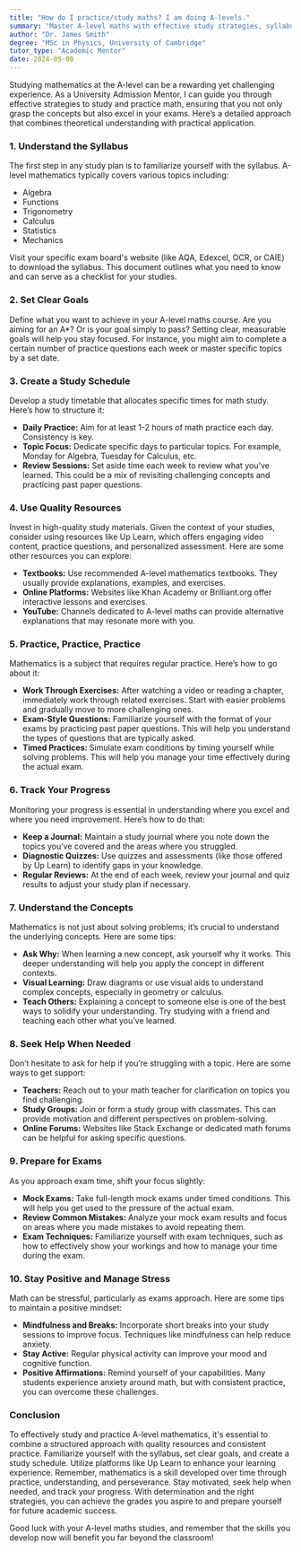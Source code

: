 ```yaml
---
title: "How do I practice/study maths? I am doing A-levels."
summary: "Master A-level maths with effective study strategies, syllabus understanding, and practical application for exam success."
author: "Dr. James Smith"
degree: "MSc in Physics, University of Cambridge"
tutor_type: "Academic Mentor"
date: 2024-05-08
---
```


Studying mathematics at the A-level can be a rewarding yet challenging experience. As a University Admission Mentor, I can guide you through effective strategies to study and practice math, ensuring that you not only grasp the concepts but also excel in your exams. Here’s a detailed approach that combines theoretical understanding with practical application.

### 1. Understand the Syllabus

The first step in any study plan is to familiarize yourself with the syllabus. A-level mathematics typically covers various topics including:

- Algebra
- Functions
- Trigonometry
- Calculus
- Statistics
- Mechanics

Visit your specific exam board's website (like AQA, Edexcel, OCR, or CAIE) to download the syllabus. This document outlines what you need to know and can serve as a checklist for your studies.

### 2. Set Clear Goals

Define what you want to achieve in your A-level maths course. Are you aiming for an A*? Or is your goal simply to pass? Setting clear, measurable goals will help you stay focused. For instance, you might aim to complete a certain number of practice questions each week or master specific topics by a set date.

### 3. Create a Study Schedule

Develop a study timetable that allocates specific times for math study. Here’s how to structure it:

- **Daily Practice:** Aim for at least 1-2 hours of math practice each day. Consistency is key.
- **Topic Focus:** Dedicate specific days to particular topics. For example, Monday for Algebra, Tuesday for Calculus, etc.
- **Review Sessions:** Set aside time each week to review what you’ve learned. This could be a mix of revisiting challenging concepts and practicing past paper questions.

### 4. Use Quality Resources

Invest in high-quality study materials. Given the context of your studies, consider using resources like Up Learn, which offers engaging video content, practice questions, and personalized assessment. Here are some other resources you can explore:

- **Textbooks:** Use recommended A-level mathematics textbooks. They usually provide explanations, examples, and exercises.
- **Online Platforms:** Websites like Khan Academy or Brilliant.org offer interactive lessons and exercises.
- **YouTube:** Channels dedicated to A-level maths can provide alternative explanations that may resonate more with you.

### 5. Practice, Practice, Practice

Mathematics is a subject that requires regular practice. Here’s how to go about it:

- **Work Through Exercises:** After watching a video or reading a chapter, immediately work through related exercises. Start with easier problems and gradually move to more challenging ones.
- **Exam-Style Questions:** Familiarize yourself with the format of your exams by practicing past paper questions. This will help you understand the types of questions that are typically asked.
- **Timed Practices:** Simulate exam conditions by timing yourself while solving problems. This will help you manage your time effectively during the actual exam.

### 6. Track Your Progress

Monitoring your progress is essential in understanding where you excel and where you need improvement. Here’s how to do that:

- **Keep a Journal:** Maintain a study journal where you note down the topics you’ve covered and the areas where you struggled.
- **Diagnostic Quizzes:** Use quizzes and assessments (like those offered by Up Learn) to identify gaps in your knowledge.
- **Regular Reviews:** At the end of each week, review your journal and quiz results to adjust your study plan if necessary.

### 7. Understand the Concepts

Mathematics is not just about solving problems; it’s crucial to understand the underlying concepts. Here are some tips:

- **Ask Why:** When learning a new concept, ask yourself why it works. This deeper understanding will help you apply the concept in different contexts.
- **Visual Learning:** Draw diagrams or use visual aids to understand complex concepts, especially in geometry or calculus.
- **Teach Others:** Explaining a concept to someone else is one of the best ways to solidify your understanding. Try studying with a friend and teaching each other what you’ve learned.

### 8. Seek Help When Needed

Don’t hesitate to ask for help if you’re struggling with a topic. Here are some ways to get support:

- **Teachers:** Reach out to your math teacher for clarification on topics you find challenging.
- **Study Groups:** Join or form a study group with classmates. This can provide motivation and different perspectives on problem-solving.
- **Online Forums:** Websites like Stack Exchange or dedicated math forums can be helpful for asking specific questions.

### 9. Prepare for Exams

As you approach exam time, shift your focus slightly:

- **Mock Exams:** Take full-length mock exams under timed conditions. This will help you get used to the pressure of the actual exam.
- **Review Common Mistakes:** Analyze your mock exam results and focus on areas where you made mistakes to avoid repeating them.
- **Exam Techniques:** Familiarize yourself with exam techniques, such as how to effectively show your workings and how to manage your time during the exam.

### 10. Stay Positive and Manage Stress

Math can be stressful, particularly as exams approach. Here are some tips to maintain a positive mindset:

- **Mindfulness and Breaks:** Incorporate short breaks into your study sessions to improve focus. Techniques like mindfulness can help reduce anxiety.
- **Stay Active:** Regular physical activity can improve your mood and cognitive function.
- **Positive Affirmations:** Remind yourself of your capabilities. Many students experience anxiety around math, but with consistent practice, you can overcome these challenges.

### Conclusion

To effectively study and practice A-level mathematics, it's essential to combine a structured approach with quality resources and consistent practice. Familiarize yourself with the syllabus, set clear goals, and create a study schedule. Utilize platforms like Up Learn to enhance your learning experience. Remember, mathematics is a skill developed over time through practice, understanding, and perseverance. Stay motivated, seek help when needed, and track your progress. With determination and the right strategies, you can achieve the grades you aspire to and prepare yourself for future academic success. 

Good luck with your A-level maths studies, and remember that the skills you develop now will benefit you far beyond the classroom!
    